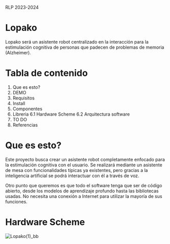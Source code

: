 RLP 2023-2024
# Lopako
Lopako será un asistente robot centralizado en la interacción para la estimulación cognitiva de personas que padecen de problemas de memoria (Alzheimer).

# Tabla de contenido
1. Que es esto?
2. DEMO
3. Requisitos
4. Install
5. Componentes
6. Libreria
   6.1 Hardware Scheme
   6.2 Arquitectura software
7. TO DO
8. Referencias

# Que es esto?
Este proyecto busca crear un asistente robot completamente enfocado para la estimulación cognitiva con el usuario. Se realizará mediante un asistente de mesa con funcionalidades típicas ya existentes, pero gracias a la inteligencia artificial se podrá interactuar con él a través de voz.

Otro punto que queremos es que todo el software tenga que ser de código abierto, desde los modelos de aprendizaje profundo hasta las bibliotecas usadas. No necesita una conexión a Internet para utilizar la mayoría de sus funciones.

# Hardware Scheme
![Lopako(1)_bb](https://github.com/CarlosMelis/RLP-2324/assets/127751829/b9f6236d-21c6-4dde-bfb3-96e3a156b473)

